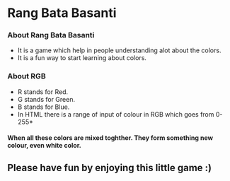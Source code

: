 # Rang Bata Basanti

### About Rang Bata Basanti
* It is a game which help in people understanding alot about the colors.
* It is a fun way to start learning about colors.
### About RGB
* R stands for Red.
* G stands for Green.
* B stands for Blue.
* In HTML there is a range of input of colour in RGB which goes from 0-255*
#### When all these colors are mixed toghther. They form something new colour, even white color.

## Please have fun by enjoying this little game :)
